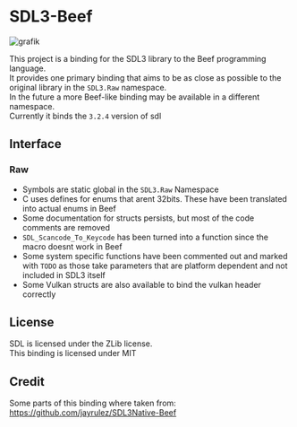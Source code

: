 # SDL3-Beef

![grafik](https://github.com/user-attachments/assets/1631c909-4b51-49b8-92d2-e0aa6414bb25)

This project is a binding for the SDL3 library to the Beef programming language.  
It provides one primary binding that aims to be as close as possible to the original library in the `SDL3.Raw` namespace.  
In the future a more Beef-like binding may be available in a different namespace.  
Currently it binds the `3.2.4` version of sdl

## Interface

### Raw
- Symbols are static global in the `SDL3.Raw` Namespace
- C uses defines for enums that arent 32bits. These have been translated into actual enums in Beef
- Some documentation for structs persists, but most of the code comments are removed
- `SDL_Scancode_To_Keycode` has been turned into a function since the macro doesnt work in Beef
- Some system specific functions have been commented out and marked with `TODO` as those take parameters that are platform dependent and not included in SDL3 itself
- Some Vulkan structs are also available to bind the vulkan header correctly
 
## License
SDL is licensed under the ZLib license.  
This binding is licensed under MIT

## Credit
Some parts of this binding where taken from: https://github.com/jayrulez/SDL3Native-Beef
